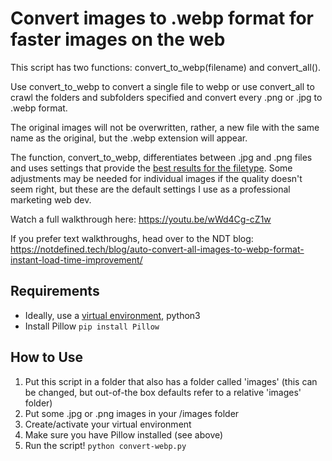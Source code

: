 # Convert images to .webp format for faster images on the web
This script has two functions: convert_to_webp(filename) and convert_all().

Use convert_to_webp to convert a single file to webp or use convert_all to crawl the folders and subfolders specified and convert every .png or .jpg to .webp format.

The original images will not be overwritten, rather, a new file with the same name as the original, but the .webp extension will appear.

The function, convert_to_webp, differentiates between .jpg and .png files and uses settings that provide the [best results for the filetype](https://www.youtube.com/watch?v=1lRNkyHTtR8). Some adjustments may be needed for individual images if the quality doesn't seem right, but these are the default settings I use as a professional marketing web dev.

Watch a full walkthrough here: https://youtu.be/wWd4Cg-cZ1w

If you prefer text walkthroughs, head over to the NDT blog: https://notdefined.tech/blog/auto-convert-all-images-to-webp-format-instant-load-time-improvement/

## Requirements
- Ideally, use a [virtual environment](https://www.youtube.com/watch?v=Kt2CbgwfJlE), python3
- Install Pillow ```pip install Pillow```

## How to Use
1. Put this script in a folder that also has a folder called 'images' (this can be changed, but out-of-the box defaults refer to a relative 'images' folder)
2. Put some .jpg or .png images in your /images folder
3. Create/activate your virtual environment
4. Make sure you have Pillow installed (see above)
5. Run the script! ```python convert-webp.py```
